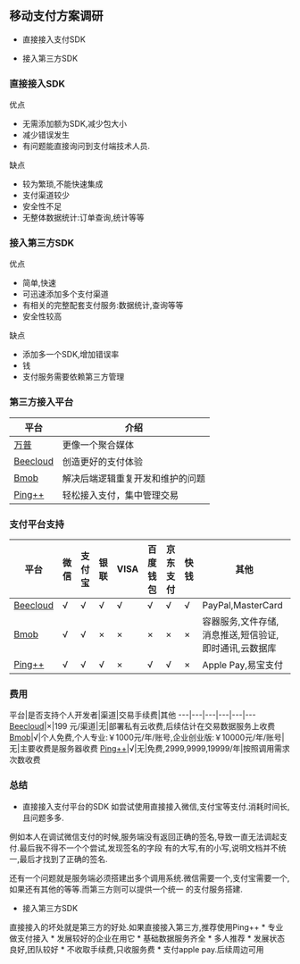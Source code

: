 ## 移动支付方案调研
 * 直接接入支付SDK

 * 接入第三方SDK

### 直接接入SDK

优点

 * 无需添加额为SDK,减少包大小
 * 减少错误发生
 * 有问题能直接询问到支付端技术人员.

缺点

 * 较为繁琐,不能快速集成
 * 支付渠道较少
 * 安全性不足
 * 无整体数据统计:订单查询,统计等等

### 接入第三方SDK

优点

 * 简单,快速
 * 可迅速添加多个支付渠道
 * 有相关的完整配套支付服务:数据统计,查询等等
 * 安全性较高

缺点

 * 添加多一个SDK,增加错误率
 * 钱
 * 支付服务需要依赖第三方管理

### 第三方接入平台
平台|介绍
---|---
[万普](http://www.waps.cn/)|更像一个聚合媒体
[Beecloud](https://beecloud.cn/?index=1)|创造更好的支付体验
[Bmob](http://www.bmob.cn/)|解决后端逻辑重复开发和维护的问题
[Ping++](https://www.pingxx.com/)|轻松接入支付，集中管理交易


### 支付平台支持
平台|微信|支付宝|银联|VISA|百度钱包|京东支付|快钱|其他
---|---|---|---|---|---|---|---|---
[Beecloud](https://beecloud.cn/?index=1)|√|√|√|√|√|√|√|PayPal,MasterCard
[Bmob](http://www.bmob.cn/products)|√|√|×|×|×|×|×|容器服务,文件存储,消息推送,短信验证,即时通讯,云数据库
[Ping++](https://www.pingxx.com/)|√|√|√|×|√|√|×|Apple Pay,易宝支付

### 费用
平台|是否支持个人开发者|渠道|交易手续费|其他
---|---|---|---|---|---
[Beecloud](https://beecloud.cn/?index=1)|×|199 元/渠道|无|部署私有云收费,后续估计在交易数据服务上收费
[Bmob](http://www.bmob.cn/products)|√|个人免费,个人专业:￥1000元/年/账号,企业创业版:￥10000元/年/账号|无|主要收费是服务器收费
[Ping++](https://www.pingxx.com/)|√|无|免费,2999,9999,19999/年|按照调用需求次数收费

### 总结
 * 直接接入支付平台的SDK
如尝试使用直接接入微信,支付宝等支付.消耗时间长,且问题多多.

例如本人在调试微信支付的时候,服务端没有返回正确的签名,导致一直无法调起支付.最后我不得不一个个尝试,发现签名的字段
有的大写,有的小写,说明文档并不统一,最后才找到了正确的签名.

还有一个问题就是服务端必须搭建出多个调用系统.微信需要一个,支付宝需要一个,如果还有其他的等等.而第三方则可以提供一个统一
的支付服务搭建.

 * 接入第三方SDK

 直接接入的坏处就是第三方的好处.如果直接接入第三方,推荐使用Ping++
     * 专业做支付接入
     * 发展较好的企业在用它
     * 基础数据服务齐全
     * 多人推荐
     * 发展状态良好,团队较好
     * 不收取手续费,只收服务费
     * 支付apple pay.后续周边可用

